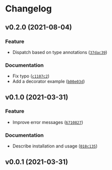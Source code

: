 # Changelog

<!--next-version-placeholder-->

## v0.2.0 (2021-08-04)
### Feature
* Dispatch based on type annotations ([`37dac39`](https://github.com/kalekundert/signature_dispatch/commit/37dac39a44e301ac8c2cb8209822af4c338c85e6))

### Documentation
* Fix typo ([`c1107c2`](https://github.com/kalekundert/signature_dispatch/commit/c1107c20a05f137d4022c4b7b91ab72717659b2e))
* Add a decorator example ([`b00e03d`](https://github.com/kalekundert/signature_dispatch/commit/b00e03d4f4e18b9f59f9143639d27861ebfded17))

## v0.1.0 (2021-03-31)
### Feature
* Improve error messages ([`6710827`](https://github.com/kalekundert/signature_dispatch/commit/671082791abfd4e1ff94a57f66a1ba0d8dd1f0a1))

### Documentation
* Describe installation and usage ([`018c135`](https://github.com/kalekundert/signature_dispatch/commit/018c13517cb32967ca2c6b09c0d87fc184487707))

## v0.0.1 (2021-03-31)

